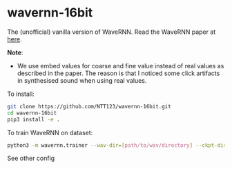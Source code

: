 # wavernn-16bit
The (unofficial) vanilla version of WaveRNN. Read the WaveRNN paper at [here](https://arxiv.org/abs/1802.08435).

**Note**:
- We use embed values for coarse and fine value instead of real values as described in the paper. The reason is that I noticed some click artifacts in synthesised sound when using real values.

To install:
```sh
git clone https://github.com/NTT123/wavernn-16bit.git
cd wavernn-16bit
pip3 install -e .
```

To train WaveRNN on dataset:
```sh
python3 -m wavernn.trainer --wav-dir=[path/to/wav/directory] --ckpt-dir=[path/to/model/checkpoints]
```

See other config
